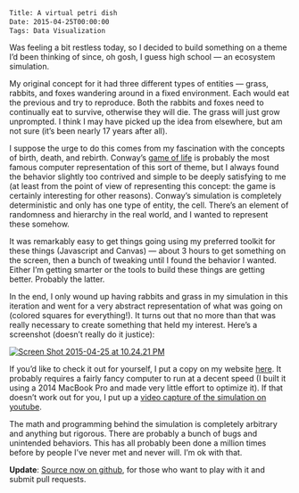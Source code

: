     Title: A virtual petri dish
    Date: 2015-04-25T00:00:00
    Tags: Data Visualization


Was feeling a bit restless today, so I decided to build something on a theme I&#8217;d been thinking of since, oh gosh, I guess high school &#8212; an ecosystem simulation.

My original concept for it had three different types of entities &#8212; grass, rabbits, and foxes wandering around in a fixed environment. Each would eat the previous and try to reproduce. Both the rabbits and foxes need to continually eat to survive, otherwise they will die. The grass will just grow unprompted. I think I may have picked up the idea from elsewhere, but am not sure (it&#8217;s been nearly 17 years after all).

I suppose the urge to do this comes from my fascination with the concepts of birth, death, and rebirth. Conway&#8217;s [game of life][1] is probably the most famous computer representation of this sort of theme, but I always found the behavior slightly too contrived and simple to be deeply satisfying to me (at least from the point of view of representing this concept: the game is certainly interesting for other reasons). Conway&#8217;s simulation is completely deterministic and only has one type of entity, the cell. There&#8217;s an element of randomness and hierarchy in the real world, and I wanted to represent these somehow.

It was remarkably easy to get things going using my preferred toolkit for these things (Javascript and Canvas) &#8212; about 3 hours to get something on the screen, then a bunch of tweaking until I found the behavior I wanted. Either I&#8217;m getting smarter or the tools to build these things are getting better. Probably the latter.

In the end, I only wound up having rabbits and grass in my simulation in this iteration and went for a very abstract representation of what was going on (colored squares for everything!). It turns out that no more than that was really necessary to create something that held my interest. Here&#8217;s a screenshot (doesn&#8217;t really do it justice):

[<img src="/files/2015/04/Screen-Shot-2015-04-25-at-10.24.21-PM.png" alt="Screen Shot 2015-04-25 at 10.24.21 PM" width="1002" height="1006" class="alignnone size-full wp-image-1198" srcset="/files/2015/04/Screen-Shot-2015-04-25-at-10.24.21-PM-150x150.png 150w, /files/2015/04/Screen-Shot-2015-04-25-at-10.24.21-PM-298x300.png 298w, /files/2015/04/Screen-Shot-2015-04-25-at-10.24.21-PM.png 1002w" sizes="(max-width: 1002px) 100vw, 1002px" />][2]

If you&#8217;d like to check it out for yourself, I put a copy on my website [here][3]. It probably requires a fairly fancy computer to run at a decent speed (I built it using a 2014 MacBook Pro and made very little effort to optimize it). If that doesn&#8217;t work out for you, I put up a [video capture of the simulation on youtube][4].

The math and programming behind the simulation is completely arbitrary and anything but rigorous. There are probably a bunch of bugs and unintended behaviors. This has all probably been done a million times before by people I&#8217;ve never met and never will. I&#8217;m ok with that.

**Update**: [Source now on github][5], for those who want to play with it and submit pull requests.

 [1]: http://en.wikipedia.org/wiki/Conway%27s_Game_of_Life
 [2]: /files/2015/04/Screen-Shot-2015-04-25-at-10.24.21-PM.png
 [3]: http://wrla.ch/eco
 [4]: https://youtu.be/LwLFw1_GGnU
 [5]: https://github.com/wlach/ecoautomata